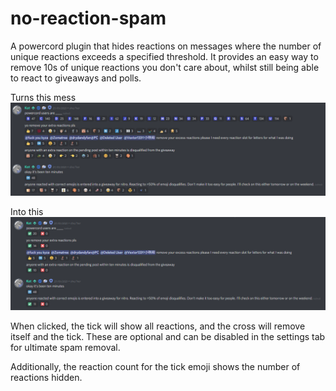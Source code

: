 # no-reaction-spam
A powercord plugin that hides reactions on messages where the number of unique reactions exceeds a specified threshold.
It provides an easy way to remove 10s of unique reactions you don't care about, whilst still being able to react to giveaways and polls.

Turns this mess
![chaos](static/chaos.png)

Into this
![non chaos](static/non-chaos.png)

When clicked, the tick will show all reactions, and the cross will remove itself and the tick. These are optional and can be disabled in the settings tab for ultimate spam removal.

Additionally, the reaction count for the tick emoji shows the number of reactions hidden. 